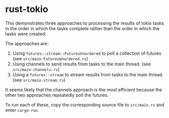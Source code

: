 # rust-tokio

This demonstrates three approaches to processing the results of tokio tasks
in the order in which the tasks complete rather than
the order in which the tasks were created.

The approaches are:

1. Using `futures::stream::FuturesUnordered` to poll a collection of futures
   (see `src/main-FuturesUnordered.rs`)
1. Using channels to send results from tasks to the main thread.
   (see `src/main-channels.rs`)
1. Using a `futures::stream` to stream results from tasks to the main thread.
   (see `src/main-stream.rs`)

It seems likely that the channels approach is the most efficient
because the other two approaches repeatedly poll the futures.

To run each of these, copy the corresponding source file to `src/main.rs`
and enter `cargo run`.
